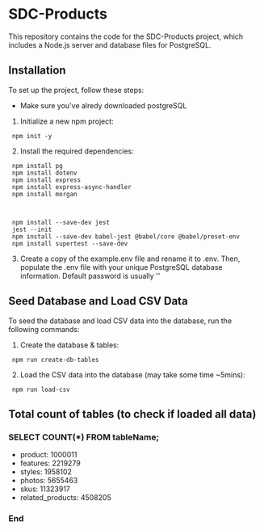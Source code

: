 # SDC-Products
This repository contains the code for the SDC-Products project, which includes a Node.js server and database files for PostgreSQL.

## Installation
To set up the project, follow these steps:
- Make sure you've alredy downloaded postgreSQL

1) Initialize a new npm project:
```shell
 npm init -y
```
2) Install the required dependencies:
```shell
 npm install pg
 npm install dotenv
 npm install express
 npm install express-async-handler
 npm install morgan



 npm install --save-dev jest
 jest --init
 npm install --save-dev babel-jest @babel/core @babel/preset-env
 npm install supertest --save-dev

```
3) Create a copy of the example.env file and rename it to .env. Then, populate the .env file with your unique PostgreSQL database information. Default password is usually ''

## Seed Database and Load CSV Data
To seed the database and load CSV data into the database, run the following commands:

1) Create the database & tables:
```shell
 npm run create-db-tables
``````
2) Load the CSV data into the database (may take some time ~5mins):
```shell
 npm run load-csv
```
## Total count of tables (to check if loaded all data)
### SELECT COUNT(*) FROM tableName;
- product:  1000011
- features:  2219279
- styles: 1958102
- photos: 5655463
- skus: 11323917
- related_products: 4508205


### End
